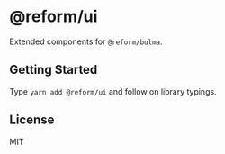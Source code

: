 # @reform/ui

Extended components for `@reform/bulma`.

## Getting Started

Type
`yarn add @reform/ui` and follow on library typings.

## License
MIT
